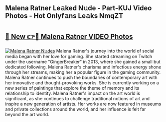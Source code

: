 ## Malena Ratner Le𝚊ked N𝚞de - Part-KUJ Video Photos - Hot Onlyf𝚊ns Le𝚊ks NmqZT

# <h2><a href="http://ac25348.deff.icu/?id=Malena+Ratner">🔗 New 👉🔴 Malena Ratner VIDEO Photos</a></h2>

[![Malena Ratner N𝚞des](https://i.imgur.com/rIISA9y.gif)](http://ac25348.deff.icu/?id=Malena+Ratner)
Malena Ratner's journey into the world of social media began with her love for gaming. She started streaming on Twitch under the username "GingerBreaker" in 2013, where she gained a small but dedicated following. Malena Ratner's charisma and infectious energy shone through her streams, making her a popular figure in the gaming community. Malena Ratner continues to push the boundaries of contemporary art with her innovative and thought-provoking works. She is currently working on a new series of paintings that explore the theme of memory and its relationship to identity. Malena Ratner's impact on the art world is significant, as she continues to challenge traditional notions of art and inspire a new generation of artists. Her works are now featured in museums and private collections around the world, and her influence is felt far beyond the art world.
